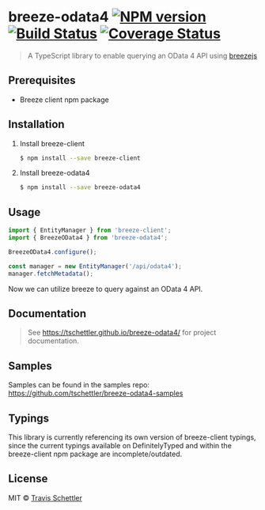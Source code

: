 # breeze-odata4 [![NPM version](https://badge.fury.io/js/breeze-odata4.svg)](https://npmjs.org/package/breeze-odata4) [![Build Status](https://travis-ci.org/tschettler/breeze-odata4.svg?branch=master)](https://travis-ci.org/tschettler/breeze-odata4) [![Coverage Status](https://coveralls.io/repos/github/tschettler/breeze-odata4/badge.svg?branch=master)](https://coveralls.io/github/tschettler/breeze-odata4?branch=master)

> A TypeScript library to enable querying an OData 4 API using [breezejs](http://www.getbreezenow.com/breezejs)

## Prerequisites

* Breeze client npm package

## Installation

1. Install breeze-client

   ```sh
   $ npm install --save breeze-client
   ```
2. Install breeze-odata4
   ```sh
   $ npm install --save breeze-odata4
   ```

## Usage

```js
import { EntityManager } from 'breeze-client';
import { BreezeOData4 } from 'breeze-odata4';

BreezeOData4.configure();

const manager = new EntityManager('/api/odata4');
manager.fetchMetadata();

```
Now we can utilize breeze to query against an OData 4 API.

## Documentation
> See https://tschettler.github.io/breeze-odata4/ for project documentation.

## Samples

Samples can be found in the samples repo: https://github.com/tschettler/breeze-odata4-samples

## Typings

This library is currently referencing its own version of breeze-client typings, since the current typings available on DefinitelyTyped and within the breeze-client npm package are incomplete/outdated.

## License

MIT © [Travis Schettler](https://github.com/tschettler)
